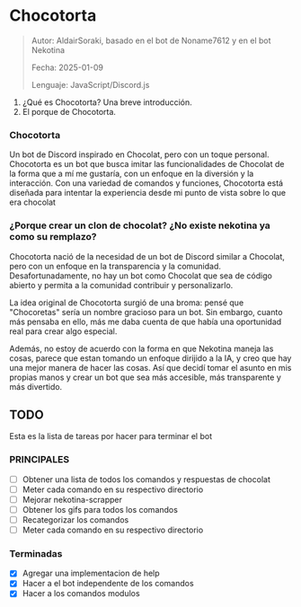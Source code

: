 # Chocotorta
> Autor: AldairSoraki, basado en el bot de Noname7612 y en el bot Nekotina
>
> Fecha: 2025-01-09
>
> Lenguaje: JavaScript/Discord.js
1. ¿Qué es Chocotorta? Una breve introducción.
2. El porque de Chocotorta.

### Chocotorta
Un bot de Discord inspirado en Chocolat, pero con un toque personal. Chocotorta es un bot que busca imitar las funcionalidades de Chocolat de la forma que a mí me gustaría, con un enfoque en la diversión y la interacción. Con una variedad de comandos y funciones, Chocotorta está diseñada para intentar la experiencia desde mi punto de vista sobre lo que era chocolat

### ¿Porque crear un clon de chocolat? ¿No existe nekotina ya como su remplazo?
Chocotorta nació de la necesidad de un bot de Discord similar a Chocolat, pero con un enfoque en la transparencia y la comunidad. Desafortunadamente, no hay un bot como Chocolat que sea de código abierto y permita a la comunidad contribuir y personalizarlo.

La idea original de Chocotorta surgió de una broma: pensé que "Chocoretas" sería un nombre gracioso para un bot. Sin embargo, cuanto más pensaba en ello, más me daba cuenta de que había una oportunidad real para crear algo especial.

Además, no estoy de acuerdo con la forma en que Nekotina maneja las cosas, parece que estan tomando un enfoque dirijido a la IA, y creo que hay una mejor manera de hacer las cosas. Así que decidí tomar el asunto en mis propias manos y crear un bot que sea más accesible, más transparente y más divertido.

## TODO
Esta es la lista de tareas por hacer para terminar el bot

### PRINCIPALES
  - [ ] Obtener una lista de todos los comandos y respuestas de chocolat
  - [ ] Meter cada comando en su respectivo directorio
  - [ ] Mejorar nekotina-scrapper
  - [ ] Obtener los gifs para todos los comandos
  - [ ] Recategorizar los comandos
  - [ ] Meter cada comando en su respectivo directorio
### Terminadas
- [x] Agregar una implementacion de help
- [x] Hacer a el bot independente de los comandos
- [x] Hacer a los comandos modulos
